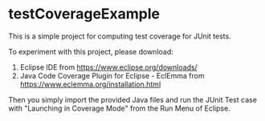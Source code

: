 # testCoverageExample
This is a simple project for computing test coverage for JUnit tests. 

To experiment with this project, please download:

1) Eclipse IDE from https://www.eclipse.org/downloads/
2) Java Code Coverage Plugin for Eclipse - EclEmma from https://www.eclemma.org/installation.html

Then you simply import the provided Java files and run the JUnit Test case with "Launching in Coverage Mode" from the Run Menu of Eclipse.
